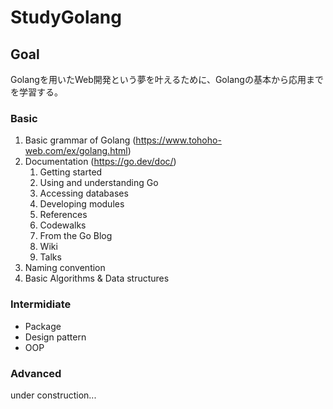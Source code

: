 # StudyGolang

## Goal
Golangを用いたWeb開発という夢を叶えるために、Golangの基本から応用までを学習する。

### Basic

1. Basic grammar of Golang (https://www.tohoho-web.com/ex/golang.html)
1. Documentation (https://go.dev/doc/)
    1. Getting started
    1. Using and understanding Go
    1. Accessing databases
    1. Developing modules
    1. References
    1. Codewalks
    1. From the Go Blog
    1. Wiki
    1. Talks
1. Naming convention
1. Basic Algorithms & Data structures

### Intermidiate
- Package
- Design pattern
- OOP

### Advanced
under construction... 